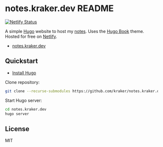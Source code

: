 # notes.kraker.dev README

[![Netlify Status](https://api.netlify.com/api/v1/badges/7fccd6b3-7840-40ec-b880-7c8e5c897737/deploy-status)](https://app.netlify.com/sites/chic-druid-14e053/deploys)

A simple [Hugo](https://gohugo.io/) website to host my
[notes](https://github.com/kraker/second-brain). Uses the
[Hugo Book](https://github.com/alex-shpak/hugo-book) theme. Hosted for free
on [Netlify](https://www.netlify.com/).

* [notes.kraker.dev](https://notes.kraker.dev)

## Quickstart

* [Install Hugo](https://gohugo.io/installation/)

Clone repository:

```bash
git clone --recurse-submodules https://github.com/kraker/notes.kraker.dev.git
```

Start Hugo server:

```bash
cd notes.kraker.dev
hugo server
```

## License

MIT
